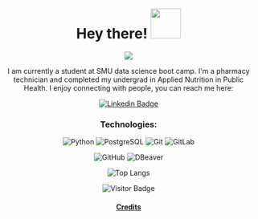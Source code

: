 <h1 align="center">Hey there! <img src="https://media.giphy.com/media/JvxG1YZ5BcSy1GU0DN/giphy.gif" width="60" /> </h1>  
<div style="text-align: center;">

<p align="center">
<img src = "https://media.giphy.com/media/v1.Y2lkPTc5MGI3NjExeXAzbXBqcTh3cDM1dzA5MG84cDF4dXd6aHpodmN1ejFocmE1dzZubCZlcD12MV9pbnRlcm5hbF9naWZfYnlfaWQmY3Q9Zw/xQMQmo9vCHaL6fp5ms/giphy.gif" />
</p>

<div style="text-align: center;">
I am currently a student at SMU data science boot camp.
I'm a pharmacy technician and completed my undergrad in Applied Nutrition in Public Health.
I enjoy connecting with people, you can reach me here:  

[![Linkedin Badge](https://img.shields.io/badge/-uzmasayyeda-blue?style=for-the-badge&logo=Linkedin&logoColor=white&link=https:/www.linkedin.com/in/uzma-sayyeda)](https://www.linkedin.com/in/uzma-sayyeda/)

### Technologies:<br>

![Python](https://img.shields.io/badge/-Python-black?style=flat-square&logo=Python)
![PostgreSQL](https://img.shields.io/badge/-PostgreSQL-336791?style=flat-square&logo=postgresql)
![Git](https://img.shields.io/badge/-Git-black?style=flat-square&logo=git)
![GitLab](https://img.shields.io/badge/-GitLab-FCA121?style=flat-square&logo=gitlab)  

![GitHub](https://img.shields.io/badge/-GitHub-181717?style=flat-square&logo=github)
![DBeaver](https://img.shields.io/badge/-DBeaver-BFAB99?style=flat-square&logo=DBeaver)

![Top Langs](https://github-readme-stats.vercel.app/api/top-langs/?username=UzmaSayyeda&hide_progress=true)


![Visitor Badge](https://visitor-badge.laobi.icu/badge?page_id=UzmaSayyeda.UzmaSayyeda)


#### [Credits](https://github.com/abhisheknaiidu/awesome-github-profile-readme#gifs-)

</div>
